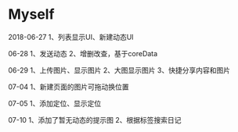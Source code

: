 # Myself


2018-06-27
1、列表显示UI、新建动态UI

06-28
1、发送动态
2、增删改查，基于coreData

06-29
1、上传图片、显示图片
2、大图显示图片
3、快捷分享内容和图片

07-04
1、新建页面的图片可拖动换位置

07-05
1、添加定位、显示定位

07-10
1、添加了暂无动态的提示图
2、根据标签搜索日记
